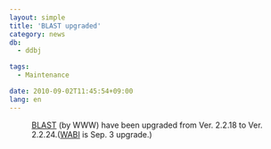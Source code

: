 ```yaml
---
layout: simple
title: 'BLAST upgraded'
category: news
db:
  - ddbj

tags:
  - Maintenance

date: 2010-09-02T11:45:54+09:00
lang: en
---
```


<dl>
    <dd><a href="http://blast.ddbj.nig.ac.jp/top-e.html">BLAST</a> (by WWW) have been upgraded from Ver. 2.2.18 to Ver. 2.2.24.(<a href="http://xml.ddbj.nig.ac.jp/wabi/Method?serviceName=Blast&amp;mode=methodList&amp;lang=en">WABI</a> is Sep. 3 upgrade.) </dd>
</dl>
